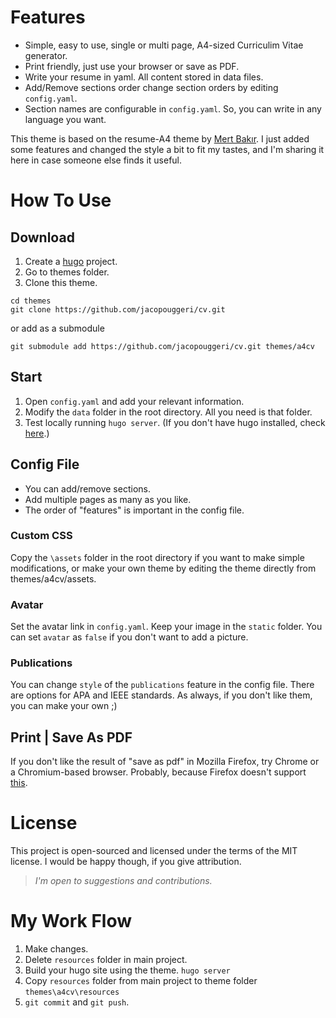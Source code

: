 # Features

* Simple, easy to use, single or multi page, A4-sized Curriculim Vitae generator.
* Print friendly, just use your browser or save as PDF.
* Write your resume in yaml. All content stored in data files.
* Add/Remove sections order change section orders by editing `config.yaml`.
* Section names are configurable in `config.yaml`. So, you can write in any language you want.

This theme is based on the resume-A4 theme by [Mert Bakır](https://gitlab.com/mertbakir/resume-a4). I just added some features and changed the style a bit to fit my tastes, and I'm sharing it here in case someone else finds it useful.

# How To Use

## Download

1. Create a [hugo](https://gohugo.io/) project.
2. Go to themes folder.
3. Clone this theme.

```
cd themes
git clone https://github.com/jacopouggeri/cv.git
```

or add as a submodule

```
git submodule add https://github.com/jacopouggeri/cv.git themes/a4cv
```

## Start

1. Open `config.yaml` and add your relevant information.
2. Modify the `data` folder in the root directory. All you need is that folder.
3. Test locally running `hugo server`. (If you don't have hugo installed, check [here](https://gohugo.io/getting-started/).)

## Config File

* You can add/remove sections.
* Add multiple pages as many as you like.
* The order of "features" is important in the config file. 

### Custom CSS

Copy the ```\assets``` folder in the root directory if you want to make simple modifications, or make your own theme by editing the theme directly from themes/a4cv/assets.
### Avatar

Set the avatar link in `config.yaml`. Keep your image in the `static` folder. You can set `avatar` as ```false``` if you don't want to add a picture.

### Publications

You can change `style` of the `publications` feature in the config file. There are options for APA and IEEE standards. As always, if you don't like them, you can make your own ;)

## Print | Save As PDF

If you don't like the result of "save as pdf" in Mozilla Firefox, try Chrome or a Chromium-based browser. Probably, because Firefox doesn't support [this](https://developer.mozilla.org/en-US/docs/Web/CSS/%40page/size).

# License

This project is open-sourced and licensed under the terms of the MIT license. I would be happy though, if you give attribution.

> _I'm open to suggestions and contributions._

# My Work Flow

1. Make changes.
2. Delete `resources` folder in main project.
2. Build your hugo site using the theme. `hugo server`
3. Copy `resources` folder from main project to theme folder `themes\a4cv\resources`
4. `git commit` and `git push`.
